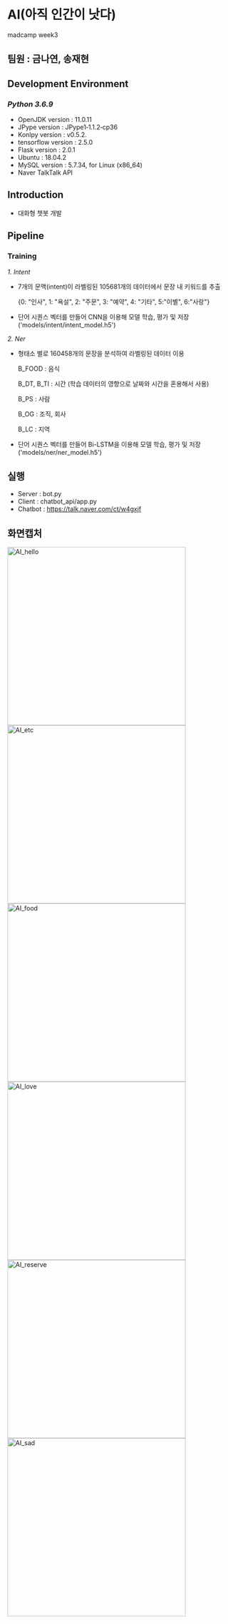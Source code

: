 # AI(아직 인간이 낫다)
madcamp week3

## 팀원 : 금나연, 송재현

## Development Environment

### *Python 3.6.9*

  * OpenJDK version : 11.0.11
  * JPype version : JPype1‑1.1.2‑cp36
  * Konlpy version : v0.5.2.
  * tensorflow version : 2.5.0
  * Flask version : 2.0.1
  * Ubuntu : 18.04.2
  * MySQL version : 5.7.34, for Linux (x86_64)
  * Naver TalkTalk API

## Introduction
- 대화형 챗봇 개발

## Pipeline
### Training
*1. Intent*
- 7개의 문맥(intent)이 라벨링된 105681개의 데이터에서 문장 내 키워드를 추출

    {0: "인사", 1: "욕설", 2: "주문", 3: "예약", 4: "기타", 5:"이별", 6:"사랑"}
- 단어 시퀀스 벡터를 만들어 CNN을 이용해 모델 학습, 평가 및 저장 ('models/intent/intent_model.h5')

*2. Ner*
- 형태소 별로 160458개의 문장을 분석하여 라벨링된 데이터 이용


    B_FOOD : 음식
    
    B_DT, B_TI : 시간 (학습 데이터의 영향으로 날짜와 시간을 혼용해서 사용)
    
    B_PS : 사람
    
    B_OG : 조직, 회사
    
    B_LC : 지역
    
- 단어 시퀀스 벡터를 만들어 Bi-LSTM을 이용해 모델 학습, 평가 및 저장 ('models/ner/ner_model.h5')

## 실행 
- Server : bot.py
- Client : chatbot_api/app.py
- Chatbot : https://talk.naver.com/ct/w4gxjf

## 화면캡처

<img width="400" alt="AI_hello" src="https://user-images.githubusercontent.com/82078588/126426791-3d05ed31-5669-4145-91f0-05832b730276.png">
<img width="400" alt="AI_etc" src="https://user-images.githubusercontent.com/82078588/126426779-fcce688f-1104-4ab6-a737-4a1a31847b84.png">
<img width="400" alt="AI_food" src="https://user-images.githubusercontent.com/82078588/126426788-7fbb0c71-1577-4709-8c23-927e803fe5da.png">
<img width="400" alt="AI_love" src="https://user-images.githubusercontent.com/82078588/126426794-4ef22d79-b746-4c77-8a85-0dd09781f5fe.png">
<img width="400" alt="AI_reserve" src="https://user-images.githubusercontent.com/82078588/126426797-54b54302-ba79-4c3b-a658-70a015a75765.png">
<img width="400" alt="AI_sad" src="https://user-images.githubusercontent.com/82078588/126426799-da564a5c-c5f8-48a2-abce-4684cbced8f8.png">
